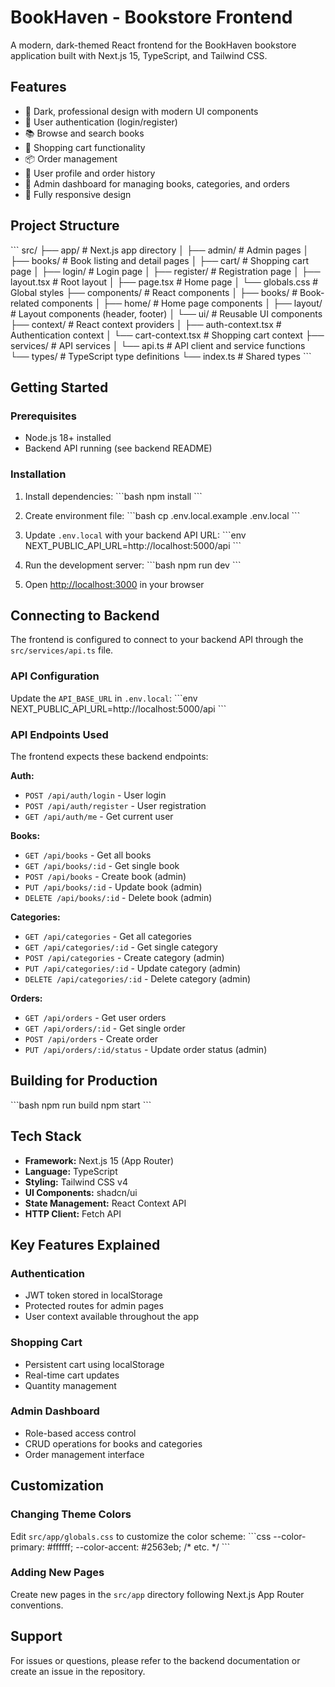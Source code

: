 # BookHaven - Bookstore Frontend

A modern, dark-themed React frontend for the BookHaven bookstore application built with Next.js 15, TypeScript, and Tailwind CSS.

## Features

- 🎨 Dark, professional design with modern UI components
- 🔐 User authentication (login/register)
- 📚 Browse and search books
- 🛒 Shopping cart functionality
- 📦 Order management
- 👤 User profile and order history
- 🔧 Admin dashboard for managing books, categories, and orders
- 📱 Fully responsive design

## Project Structure

\`\`\`
src/
├── app/                    # Next.js app directory
│   ├── admin/             # Admin pages
│   ├── books/             # Book listing and detail pages
│   ├── cart/              # Shopping cart page
│   ├── login/             # Login page
│   ├── register/          # Registration page
│   ├── layout.tsx         # Root layout
│   ├── page.tsx           # Home page
│   └── globals.css        # Global styles
├── components/            # React components
│   ├── books/            # Book-related components
│   ├── home/             # Home page components
│   ├── layout/           # Layout components (header, footer)
│   └── ui/               # Reusable UI components
├── context/              # React context providers
│   ├── auth-context.tsx  # Authentication context
│   └── cart-context.tsx  # Shopping cart context
├── services/             # API services
│   └── api.ts           # API client and service functions
└── types/               # TypeScript type definitions
    └── index.ts         # Shared types
\`\`\`

## Getting Started

### Prerequisites

- Node.js 18+ installed
- Backend API running (see backend README)

### Installation

1. Install dependencies:
\`\`\`bash
npm install
\`\`\`

2. Create environment file:
\`\`\`bash
cp .env.local.example .env.local
\`\`\`

3. Update `.env.local` with your backend API URL:
\`\`\`env
NEXT_PUBLIC_API_URL=http://localhost:5000/api
\`\`\`

4. Run the development server:
\`\`\`bash
npm run dev
\`\`\`

5. Open [http://localhost:3000](http://localhost:3000) in your browser

## Connecting to Backend

The frontend is configured to connect to your backend API through the `src/services/api.ts` file. 

### API Configuration

Update the `API_BASE_URL` in `.env.local`:
\`\`\`env
NEXT_PUBLIC_API_URL=http://localhost:5000/api
\`\`\`

### API Endpoints Used

The frontend expects these backend endpoints:

**Auth:**
- `POST /api/auth/login` - User login
- `POST /api/auth/register` - User registration
- `GET /api/auth/me` - Get current user

**Books:**
- `GET /api/books` - Get all books
- `GET /api/books/:id` - Get single book
- `POST /api/books` - Create book (admin)
- `PUT /api/books/:id` - Update book (admin)
- `DELETE /api/books/:id` - Delete book (admin)

**Categories:**
- `GET /api/categories` - Get all categories
- `GET /api/categories/:id` - Get single category
- `POST /api/categories` - Create category (admin)
- `PUT /api/categories/:id` - Update category (admin)
- `DELETE /api/categories/:id` - Delete category (admin)

**Orders:**
- `GET /api/orders` - Get user orders
- `GET /api/orders/:id` - Get single order
- `POST /api/orders` - Create order
- `PUT /api/orders/:id/status` - Update order status (admin)

## Building for Production

\`\`\`bash
npm run build
npm start
\`\`\`

## Tech Stack

- **Framework:** Next.js 15 (App Router)
- **Language:** TypeScript
- **Styling:** Tailwind CSS v4
- **UI Components:** shadcn/ui
- **State Management:** React Context API
- **HTTP Client:** Fetch API

## Key Features Explained

### Authentication
- JWT token stored in localStorage
- Protected routes for admin pages
- User context available throughout the app

### Shopping Cart
- Persistent cart using localStorage
- Real-time cart updates
- Quantity management

### Admin Dashboard
- Role-based access control
- CRUD operations for books and categories
- Order management interface

## Customization

### Changing Theme Colors
Edit `src/app/globals.css` to customize the color scheme:
\`\`\`css
--color-primary: #ffffff;
--color-accent: #2563eb;
/* etc. */
\`\`\`

### Adding New Pages
Create new pages in the `src/app` directory following Next.js App Router conventions.

## Support

For issues or questions, please refer to the backend documentation or create an issue in the repository.
